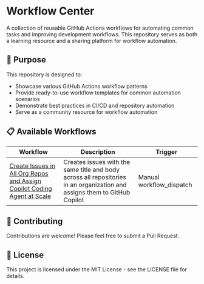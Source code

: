 # Workflow Center

A collection of reusable GitHub Actions workflows for automating common tasks and improving development workflows. This repository serves as both a learning resource and a sharing platform for workflow automation.

## 🚀 Purpose

This repository is designed to:
- Showcase various GitHub Actions workflow patterns
- Provide ready-to-use workflow templates for common automation scenarios
- Demonstrate best practices in CI/CD and repository automation
- Serve as a community resource for workflow automation

## 📋 Available Workflows

| Workflow | Description | Trigger |
|----------|-------------|---------|
| [Create Issues in All Org Repos and Assign Copilot Coding Agent at Scale](.github/workflows/massive-assign-copilot-coding-agent.yml) | Creates issues with the same title and body across all repositories in an organization and assigns them to GitHub Copilot | Manual workflow_dispatch |

## 🤝 Contributing

Contributions are welcome! Please feel free to submit a Pull Request.

## 📝 License

This project is licensed under the MIT License - see the LICENSE file for details.
